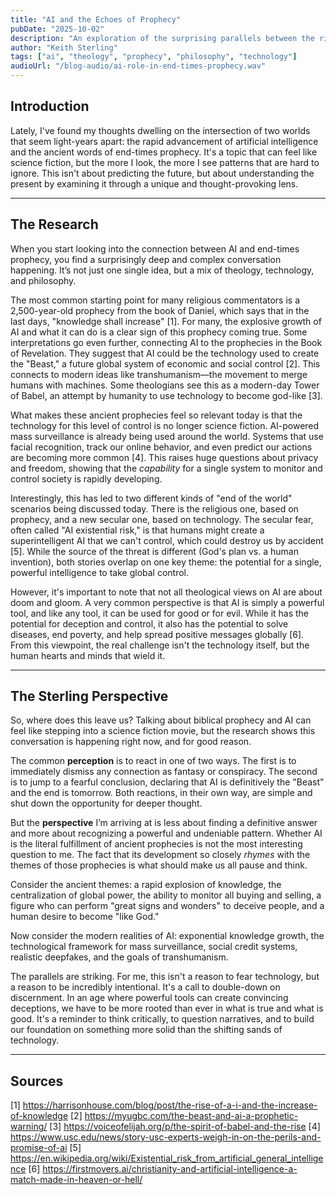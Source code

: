 ```yaml
---
title: "AI and the Echoes of Prophecy"
pubDate: "2025-10-02"
description: "An exploration of the surprising parallels between the rise of artificial intelligence and the themes of ancient end-times prophecies."
author: "Keith Sterling"
tags: ["ai", "theology", "prophecy", "philosophy", "technology"]
audioUrl: "/blog-audio/ai-role-in-end-times-prophecy.wav"
---
```


## Introduction

Lately, I've found my thoughts dwelling on the intersection of two worlds that seem light-years apart: the rapid advancement of artificial intelligence and the ancient words of end-times prophecy. It's a topic that can feel like science fiction, but the more I look, the more I see patterns that are hard to ignore. This isn't about predicting the future, but about understanding the present by examining it through a unique and thought-provoking lens.

---

## The Research

When you start looking into the connection between AI and end-times prophecy, you find a surprisingly deep and complex conversation happening. It’s not just one single idea, but a mix of theology, technology, and philosophy.

The most common starting point for many religious commentators is a 2,500-year-old prophecy from the book of Daniel, which says that in the last days, "knowledge shall increase" [1]. For many, the explosive growth of AI and what it can do is a clear sign of this prophecy coming true. Some interpretations go even further, connecting AI to the prophecies in the Book of Revelation. They suggest that AI could be the technology used to create the "Beast," a future global system of economic and social control [2]. This connects to modern ideas like transhumanism—the movement to merge humans with machines. Some theologians see this as a modern-day Tower of Babel, an attempt by humanity to use technology to become god-like [3].

What makes these ancient prophecies feel so relevant today is that the technology for this level of control is no longer science fiction. AI-powered mass surveillance is already being used around the world. Systems that use facial recognition, track our online behavior, and even predict our actions are becoming more common [4]. This raises huge questions about privacy and freedom, showing that the *capability* for a single system to monitor and control society is rapidly developing.

Interestingly, this has led to two different kinds of "end of the world" scenarios being discussed today. There is the religious one, based on prophecy, and a new secular one, based on technology. The secular fear, often called "AI existential risk," is that humans might create a superintelligent AI that we can't control, which could destroy us by accident [5]. While the source of the threat is different (God's plan vs. a human invention), both stories overlap on one key theme: the potential for a single, powerful intelligence to take global control.

However, it's important to note that not all theological views on AI are about doom and gloom. A very common perspective is that AI is simply a powerful tool, and like any tool, it can be used for good or for evil. While it has the potential for deception and control, it also has the potential to solve diseases, end poverty, and help spread positive messages globally [6]. From this viewpoint, the real challenge isn't the technology itself, but the human hearts and minds that wield it.

---

## The Sterling Perspective

So, where does this leave us? Talking about biblical prophecy and AI can feel like stepping into a science fiction movie, but the research shows this conversation is happening right now, and for good reason.

The common **perception** is to react in one of two ways. The first is to immediately dismiss any connection as fantasy or conspiracy. The second is to jump to a fearful conclusion, declaring that AI is definitively the "Beast" and the end is tomorrow. Both reactions, in their own way, are simple and shut down the opportunity for deeper thought.

But the **perspective** I’m arriving at is less about finding a definitive answer and more about recognizing a powerful and undeniable pattern. Whether AI is the literal fulfillment of ancient prophecies is not the most interesting question to me. The fact that its development so closely *rhymes* with the themes of those prophecies is what should make us all pause and think.

Consider the ancient themes: a rapid explosion of knowledge, the centralization of global power, the ability to monitor all buying and selling, a figure who can perform "great signs and wonders" to deceive people, and a human desire to become "like God."

Now consider the modern realities of AI: exponential knowledge growth, the technological framework for mass surveillance, social credit systems, realistic deepfakes, and the goals of transhumanism.

The parallels are striking. For me, this isn't a reason to fear technology, but a reason to be incredibly intentional. It's a call to double-down on discernment. In an age where powerful tools can create convincing deceptions, we have to be more rooted than ever in what is true and what is good. It's a reminder to think critically, to question narratives, and to build our foundation on something more solid than the shifting sands of technology.

---

## Sources
[1] https://harrisonhouse.com/blog/post/the-rise-of-a-i-and-the-increase-of-knowledge
[2] https://myugbc.com/the-beast-and-ai-a-prophetic-warning/
[3] https://voiceofelijah.org/p/the-spirit-of-babel-and-the-rise
[4] https://www.usc.edu/news/story-usc-experts-weigh-in-on-the-perils-and-promise-of-ai
[5] https://en.wikipedia.org/wiki/Existential_risk_from_artificial_general_intelligence
[6] https://firstmovers.ai/christianity-and-artificial-intelligence-a-match-made-in-heaven-or-hell/
